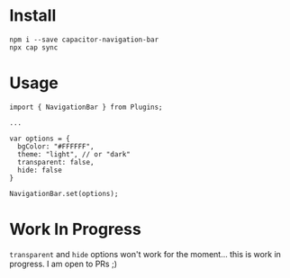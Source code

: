 # Install

```
npm i --save capacitor-navigation-bar
npx cap sync
```


# Usage

```
import { NavigationBar } from Plugins;

...

var options = {
  bgColor: "#FFFFFF",
  theme: "light", // or "dark"
  transparent: false,
  hide: false
}

NavigationBar.set(options);
```

# Work In Progress

`transparent` and `hide` options won't work for the moment... this is work in progress. I am open to PRs ;)

